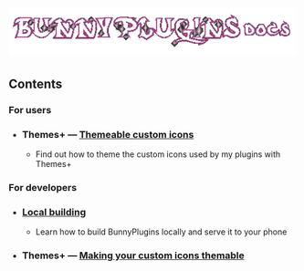 <h1 align="center">
    <img src="../assets/docs.gif" alt="Bunny Plugins docs" />
</h1>

## Contents

### For users

- ### Themes+ — [Themeable custom icons](./ICONS.md)

  - Find out how to theme the custom icons used by my plugins with Themes+

### For developers

- ### [Local building](./BUILDING.md)

  - Learn how to build BunnyPlugins locally and serve it to your phone

- ### Themes+ — [Making your custom icons themable](./ICONS_DEV_HOW2.md)

